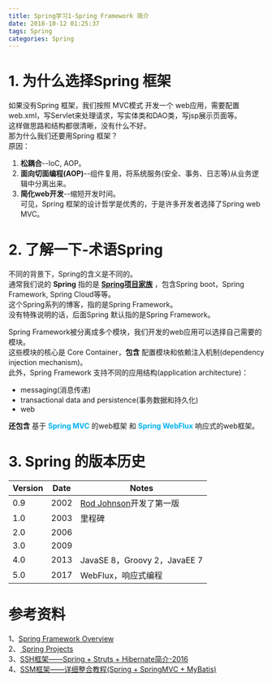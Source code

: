 ```yaml
---
title: Spring学习1-Spring Framework 简介
date: 2018-10-12 01:25:37
tags: Spring
categories: Spring
---
```

# 1. 为什么选择Spring 框架
如果没有Spring 框架，我们按照 MVC模式 开发一个 web应用，需要配置web.xml，写Servlet来处理请求，写实体类和DAO类，写jsp展示页面等。  
这样做思路和结构都很清晰，没有什么不好。  
那为什么我们还要用Spring 框架？  
原因：  
1. **松耦合**--IoC, AOP。    
2. **面向切面编程(AOP)**--组件复用，将系统服务(安全、事务、日志等)从业务逻辑中分离出来。  
3. **简化web开发**--缩短开发时间。  
可见，Spring 框架的设计哲学是优秀的，于是许多开发者选择了Spring web MVC。  

# 2. 了解一下-术语Spring
不同的背景下，Spring的含义是不同的。  
通常我们说的 **Spring** 指的是 **[Spring项目家族](https://spring.io/projects)** ，包含Spring boot，Spring Framework, Spring Cloud等等。  
这个Spring系列的博客，指的是Spring Framework。  
没有特殊说明的话，后面Spring 默认指的是Spring Framework。  

Spring Framework被分离成多个模块，我们开发的web应用可以选择自己需要的模块。  
这些模块的核心是 Core Container，**包含** 配置模块和依赖注入机制(dependency injection mechanism)。  
此外，Spring Framework 支持不同的应用结构(application architecture)：  
* messaging(消息传递)  
* transactional data and persistence(事务数据和持久化)  
* web  

**还包含** 基于 **<font color='#00B2EE'>Spring MVC</font>** 的web框架 和 **<font color='#00B2EE'>Spring WebFlux</font>** 响应式的web框架。  

# 3. Spring 的版本历史

|Version|	Date|	Notes|
|---|---|---|
|0.9|	2002|[Rod Johnson]()开发了第一版|
|1.0|	2003|里程碑|
|2.0|	2006||
|3.0|	2009||
|4.0|	2013|JavaSE 8，Groovy 2，JavaEE 7|
|5.0|	2017|WebFlux，响应式编程|  

# 参考资料  
1、[Spring Framework Overview](https://docs.spring.io/spring/docs/5.1.0.RELEASE/spring-framework-reference/overview.html#overview)  
2、[ Spring Projects](https://spring.io/projects)  
3、[SSH框架——Spring + Struts + Hibernate简介-2016](https://www.cnblogs.com/wt695742319/p/5500392.html)  
4、[SSM框架——详细整合教程(Spring + SpringMVC + MyBatis)](https://www.cnblogs.com/zyw-205520/p/4771253.html)
